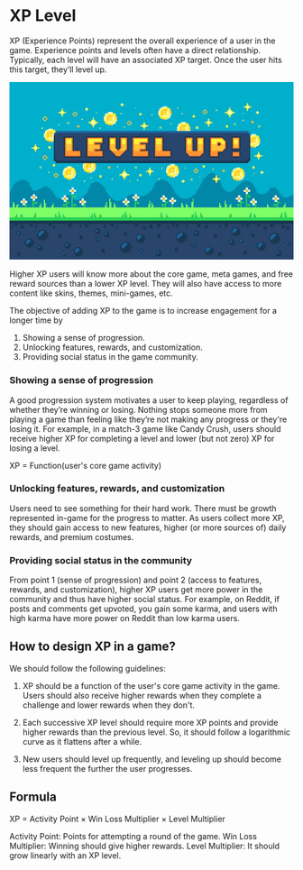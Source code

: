 # XP Level

XP (Experience Points) represent the overall experience of a user in the game. Experience points and levels often have a direct relationship. Typically, each level will have an associated XP target. Once the user hits this target, they’ll level up.

![mission](./img/xplevel.png)

Higher XP users will know more about the core game, meta games, and free reward sources than a lower XP level. They will also have access to more content like skins, themes, mini-games, etc.

The objective of adding XP to the game is to increase engagement for a longer time by

1. Showing a sense of progression.
2. Unlocking features, rewards, and customization.
3. Providing social status in the game community.

### Showing a sense of progression

A good progression system motivates a user to keep playing, regardless of whether they’re winning or losing. Nothing stops someone more from playing a game than feeling like they’re not making any progress or they're losing it. For example, in a match-3 game like Candy Crush, users should receive higher XP for completing a level and lower (but not zero) XP for losing a level.

XP = Function(user's core game activity)

### Unlocking features, rewards, and customization

Users need to see something for their hard work. There must be growth represented in-game for the progress to matter. As users collect more XP, they should gain access to new features, higher (or more sources of) daily rewards, and premium costumes.

### Providing social status in the community

From point 1 (sense of progression) and point 2 (access to features, rewards, and customization), higher XP users get more power in the community and thus have higher social status. For example, on Reddit, if posts and comments get upvoted, you gain some karma, and users with high karma have more power on Reddit than low karma users.

## How to design XP in a game?

We should follow the following guidelines:

1. XP should be a function of the user's core game activity in the game. Users should also receive higher rewards when they complete a challenge and lower rewards when they don't. 

2. Each successive XP level should require more XP points and provide higher rewards than the previous level. So, it should follow a logarithmic curve as it flattens after a while. 

3. New users should level up frequently, and leveling up should become less frequent the further the user progresses.

## Formula

XP = Activity Point × Win Loss Multiplier × Level Multiplier

Activity Point: Points for attempting a round of the game.
Win Loss Multiplier: Winning should give higher rewards.
Level Multiplier: It should grow linearly with an XP level.
